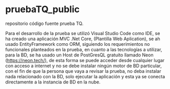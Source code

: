 # pruebaTQ_public

repositorio código fuente prueba TQ. 

Para el desarrollo de la prueba se utilizó Visual Studio Code como IDE, se ha creado una aplicación MVC .Net Core, (Plantilla Web Aplication), se ah usado EntityFramework como ORM,
siguiendo los requerimientos no funcionales planteados en la prueba, en cuanto a las tecnologías a utilizar, para la BD, se ha usado un Host de PostGresQL gratuito
llamado Neon (https://neon.tech/), de esta forma se puede acceder desde cualquier lugar con acceso a internet y no se debe instalar ningún motor de BD particular,
con el fin de que la persona que vaya a revisar la prueba, no deba instalar nada relacionado con la BD, solo ejecutar la aplicación y esta ya se conecta
directamente a la instancia de BD en la nube.